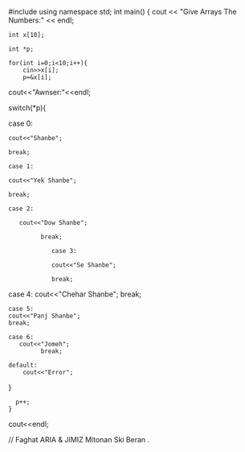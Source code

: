 #include <iostream>
using namespace std;
int main()
{
    cout << "Give Arrays The Numbers:" << endl;
    
    int x[10];
    
    int *p;
    
    for(int i=0;i<10;i++){             
        cin>>x[i];
        p=&x[i];

cout<<"Awnser:"<<endl;
   
switch(*p){
    
case 0:
    
    cout<<"Shanbe";
    
    break;
    
    case 1:
    
    cout<<"Yek Shanbe";
    
    break;
    
    case 2:
    
       cout<<"Dow Shanbe";
    
             break;
    
                case 3:
    
                cout<<"Se Shanbe";
    
                break;
    
   case 4:
    cout<<"Chehar Shanbe";
    break;
    
    case 5:
    cout<<"Panj Shanbe";
    break;
    
    case 6:
       cout<<"Jomeh";
             break;
    
    default:
        cout<<"Error";
}
    
      p++;
    }
cout<<endl;

// Faghat ARIA & JIMIZ Mitonan Ski Beran .
